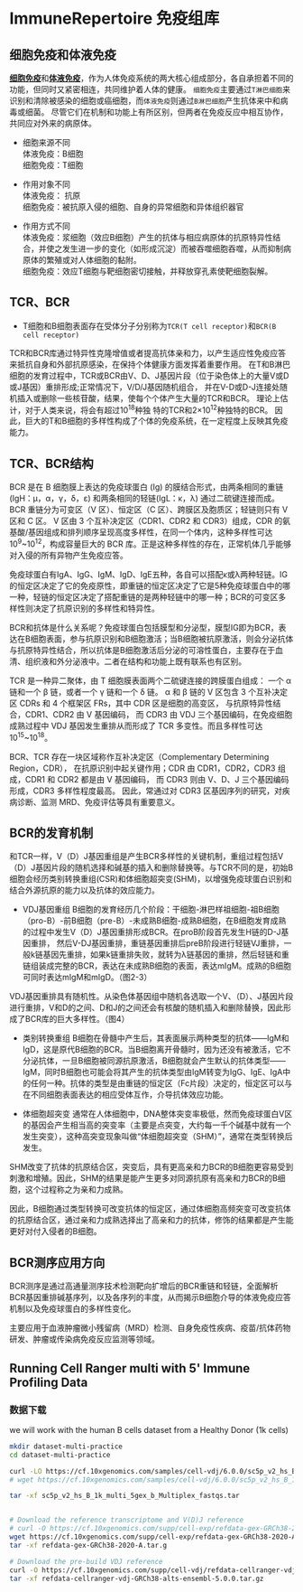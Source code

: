 # ImmuneRepertoire 免疫组库

## 细胞免疫和体液免疫

[**细胞免疫**](https://zh.wikipedia.org/wiki/%E7%BB%86%E8%83%9E%E4%BB%8B%E5%AF%BC%E5%85%8D%E7%96%AB)和[**体液免疫**](https://zh.wikipedia.org/wiki/%E4%BD%93%E6%B6%B2%E5%85%8D%E7%96%AB)，作为人体免疫系统的两大核心组成部分，各自承担着不同的功能，但同时又紧密相连，共同维护着人体的健康。 
`细胞免疫`主要通过`T淋巴细胞`来识别和清除被感染的细胞或癌细胞，而`体液免疫`则通过`B淋巴细胞`产生抗体来中和病毒或细菌。
尽管它们在机制和功能上有所区别，但两者在免疫反应中相互协作，共同应对外来的病原体。

- 细胞来源不同  
体液免疫：B细胞  
细胞免疫：T细胞

- 作用对象不同  
体液免疫： 抗原   
细胞免疫：被抗原入侵的细胞、自身的异常细胞和异体组织器官

- 作用方式不同  
体液免疫：浆细胞（效应B细胞）产生的抗体与相应病原体的抗原特异性结合，并使之发生进一步的变化（如形成沉淀）而被吞噬细胞吞噬，从而抑制病原体的繁殖或对人体细胞的黏附。  
细胞免疫：效应T细胞与靶细胞密切接触，并释放穿孔素使靶细胞裂解。




## TCR、BCR
- T细胞和B细胞表面存在受体分子分别称为`TCR(T cell receptor)`和`BCR(B cell receptor)`

TCR和BCR库通过特异性克隆增值或者提高抗体亲和力，以产生适应性免疫应答来抵抗自身和外部抗原感染，在保持个体健康方面发挥着重要作用。 
在T和B淋巴细胞的发育过程中，TCR或BCR由V、D、J基因片段（位于染色体上的大量V或D或J基因）重排形成;正常情况下，V/D/J基因随机组合，
并在V-D或D-J连接处随机插入或删除一些核苷酸，结果，使每个个体产生大量的TCR和BCR。 理论上估计，对于人类来说，将会有超过10<sup>18</sup>种独
特的TCR和2×10<sup>12</sup>种独特的BCR。 因此，巨大的T和B细胞的多样性构成了个体的免疫系统，在一定程度上反映其免疫能力。


## TCR、BCR结构
BCR 是在 B 细胞膜上表达的免疫球蛋白 (Ig) 的膜结合形式，由两条相同的重链 (IgH：µ，α，γ，δ，ε) 和两条相同的轻链(IgL：κ，λ) 通过二硫键连接而成。BCR 重链分为可变区（V 区）、恒定区（C 区）、跨膜区及胞质区；轻链则只有 V 区和 C 区。
V 区由 3 个互补决定区（CDR1、CDR2 和 CDR3）组成，CDR 的氨基酸/基因组成和排列顺序呈现高度多样性，在同一个体内，这种多样性可达 10<sup>9</sup>~10<sup>12</sup>，构成容量巨大的 BCR 库。正是这种多样性的存在，正常机体几乎能够对入侵的所有异物产生免疫应答。

免疫球蛋白有IgA、IgG、IgM、IgD、IgE五种，各自可以搭配κ或λ两种轻链。IG的恒定区决定了它的免疫原性，即重链的恒定区决定了它是5种免疫球蛋白中的哪一种，轻链的恒定区决定了搭配重链的是两种轻链中的哪一种；BCR的可变区多样性则决定了抗原识别的多样性和特异性。

BCR和抗体是什么关系呢？免疫球蛋白包括膜型和分泌型，膜型IG即为BCR，表达在B细胞表面，参与抗原识别和B细胞激活；当B细胞被抗原激活，则会分泌抗体与抗原特异性结合，所以抗体是B细胞激活后分泌的可溶性蛋白，主要存在于血清、组织液和外分泌液中。二者在结构和功能上既有联系也有区别。


TCR 是一种异二聚体，由 T 细胞膜表面两个二硫键连接的跨膜蛋白组成：
一个 α 链和一个 β 链，或者一个 γ 链和一个 δ 链。
α 和 β 链的 V 区包含 3 个互补决定区 CDRs 和 4 个框架区 FRs，其中 CDR 区是细胞的高变区，
与抗原特异性结合，CDR1、CDR2 由 V 基因编码，
而 CDR3 由 VDJ 三个基因编码，在免疫细胞成熟过程中 VDJ 基因发生重排从而形成了 TCR 多变性。而且多样性可达 10<sup>15</sup>~10<sup>18</sup>。


BCR、TCR 存在一块区域称作互补决定区（Complementary Determining Region，CDR），
在抗原识别中起关键作用；CDR 由 CDR1，CDR2，CDR3 组成，CDR1 和 CDR2 都是由 V 基因编码，
而 CDR3 则由 V、D、J 三个基因编码形成，CDR3 多样性程度最高。
因此，常通过对 CDR3 区基因序列的研究，对疾病诊断、监测 MRD、免疫评估等具有重要意义。

## BCR的发育机制
和TCR一样，V（D）J基因重组是产生BCR多样性的关键机制，重组过程包括V（D）J基因片段的随机选择和碱基的插入和删除替换等。与TCR不同的是，初始B细胞会经历类别转换重组(CSR)和体细胞超突变(SHM)，以增强免疫球蛋白识别和结合外源抗原的能力以及抗体的效应能力。

- VDJ基因重组
B细胞的发育经历几个阶段：干细胞-淋巴样祖细胞-祖B细胞（pro-B）-前B细胞（pre-B）-未成熟B细胞-成熟B细胞，在B细胞发育成熟的过程中发生V（D）J基因重排形成BCR。在proB阶段首先发生H链的D-J基因重排， 然后V-DJ基因重排，重链基因重排后preB阶段进行轻链VJ重排，一般k链基因先重排，如果k链重排失败，就转为λ链基因的重排，然后轻链和重链组装成完整的BCR，表达在未成熟B细胞的表面，表达mIgM。成熟的B细胞可同时表达mIgM和mIgD。（图2-3）

VDJ基因重排具有随机性。从染色体基因组中随机各选取一个V、（D）、J基因片段进行重排，V和D的之间、D和J的之间还会有核酸的随机插入和删除替换，因此形成了BCR库的巨大多样性。（图4）

- 类别转换重组
B细胞在骨髓中产生后，其表面展示两种类型的抗体——IgM和IgD，这是原代B细胞的BCR。当B细胞离开骨髓时，因为还没有被激活，它不分泌抗体，一旦B细胞被同源抗原激活，B细胞就会产生默认的抗体类型——IgM，同时B细胞也可能会将其产生的抗体类型由IgM转变为IgG、IgE、IgA中的任何一种。抗体的类型是由重链的恒定区（Fc片段）决定的，恒定区可以与在不同细胞表面表达的相应受体互作，介导抗体效应功能。

- 体细胞超突变
通常在人体细胞中，DNA整体突变率极低，然而免疫球蛋白V区的基因会产生相当高的突变率（主要是点突变，大约每一千个碱基中就有一个发生突变），这种高突变现象叫做“体细胞超突变（SHM）”，通常在类型转换后发生。

SHM改变了抗体的抗原结合区，突变后，具有更高亲和力BCR的B细胞更容易受到刺激和增殖。因此，SHM的结果是能产生更多对同源抗原有高亲和力BCR的B细胞，这个过程称之为亲和力成熟。

因此，B细胞通过类型转换可改变抗体的恒定区，通过体细胞高频突变可改变抗体的抗原结合区，通过亲和力成熟选择出了高亲和力的抗体，修饰的结果都是产生能更好对付入侵者的B细胞。

## BCR测序应用方向
BCR测序是通过高通量测序技术检测靶向扩增后的BCR重链和轻链，全面解析BCR基因重排碱基序列，以及各序列的丰度，从而揭示B细胞介导的体液免疫应答机制以及免疫球蛋白的多样性变化。

主要应用于血液肿瘤微小残留病（MRD）检测、自身免疫性疾病、疫苗/抗体药物研发、肿瘤或传染病免疫反应监测等领域。



## Running Cell Ranger multi with 5' Immune Profiling Data

###  数据下载
we will work with the human B cells dataset from a Healthy Donor (1k cells)

```bash
mkdir dataset-multi-practice
cd dataset-multi-practice

curl -LO https://cf.10xgenomics.com/samples/cell-vdj/6.0.0/sc5p_v2_hs_B_1k_multi_5gex_b_Multiplex/sc5p_v2_hs_B_1k_multi_5gex_b_Multiplex_fastqs.tar
# wget https://cf.10xgenomics.com/samples/cell-vdj/6.0.0/sc5p_v2_hs_B_1k_multi_5gex_b_Multiplex/sc5p_v2_hs_B_1k_multi_5gex_b_Multiplex_fastqs.tar

tar -xf sc5p_v2_hs_B_1k_multi_5gex_b_Multiplex_fastqs.tar


# Download the reference transcriptome and V(D)J reference
# curl -O https://cf.10xgenomics.com/supp/cell-exp/refdata-gex-GRCh38-2020-A.tar.gz
wget https://cf.10xgenomics.com/supp/cell-exp/refdata-gex-GRCh38-2020-A.tar.gz
tar -xf refdata-gex-GRCh38-2020-A.tar.g

# Download the pre-build VDJ reference 
curl -O https://cf.10xgenomics.com/supp/cell-vdj/refdata-cellranger-vdj-GRCh38-alts-ensembl-5.0.0.tar.gz
tar -xf refdata-cellranger-vdj-GRCh38-alts-ensembl-5.0.0.tar.gz

```

